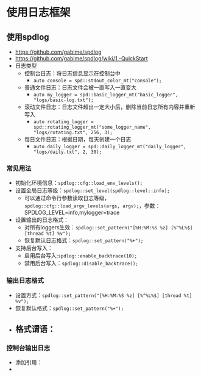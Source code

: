 # 使用日志框架

## 使用spdlog

- https://github.com/gabime/spdlog
- https://github.com/gabime/spdlog/wiki/1.-QuickStart
- 日志类型
  - 控制台日志：将日志信息显示在控制台中
    - `auto console = spd::stdout_color_mt("console");`
  - 普通文件日志：日志文件会被一直写入一直变大
    - `auto my_logger = spd::basic_logger_mt("basic_logger", "logs/basic-log.txt");`
  - 滚动文件日志：日志文件超出一定大小后，删除当前日志所有内容并重新写入
    - `auto rotating_logger = spd::rotating_logger_mt("some_logger_name", "logs/rotating.txt", 256, 3);`
  - 每日文件日志：根据日期，每天创建一个日志
    - `auto daily_logger = spd::daily_logger_mt("daily_logger", "logs/daily.txt", 2, 30);`

### 常见用法

- 初始化环境信息：`spdlog::cfg::load_env_levels();`
- 设置全局日志等级：`spdlog::set_level(spdlog::level::info);`
  - 可以通过命令行参数读取日志等级，`spdlog::cfg::load_argv_levels(args, argv);`，参数：SPDLOG_LEVEL=info,mylogger=trace
- 设置输出的日志格式：
  - 对所有loggers生效：`spdlog::set_pattern("[%H:%M:%S %z] [%^%L%$] [thread %t] %v");`
  - 恢复默认日志格式：`spdlog::set_pattern("%+");`
- 支持后台写入：
  - 启用后台写入:`spdlog::enable_backtrace(10);`
  - 禁用后台写入：`spdlog::disable_backtrace();`

### 输出日志格式

- 设置方式：`spdlog::set_pattern("[%H:%M:%S %z] [%^%L%$] [thread %t] %v");`
- 恢复默认格式：`spdlog::set_pattern("%+");`
- 格式谓语：
  - 


### 控制台输出日志

- 添加引用：
- 